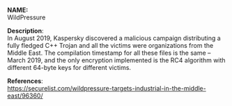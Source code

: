 **NAME:**  
WildPressure

 
**Description**:   
In August 2019, Kaspersky discovered a malicious campaign distributing a fully fledged C++ Trojan and all the victims were organizations from the Middle East. The compilation timestamp for all these files is the same – March 2019, and the only encryption implemented is the RC4 algorithm with different 64-byte keys for different victims.

  
**References**:  
https://securelist.com/wildpressure-targets-industrial-in-the-middle-east/96360/
